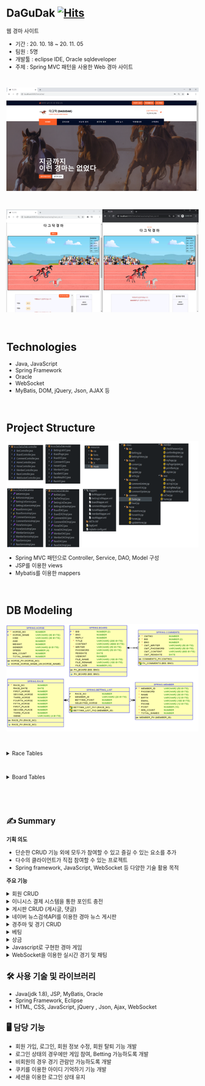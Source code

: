 # DaGuDak [![Hits](https://hits.seeyoufarm.com/api/count/incr/badge.svg?url=https%3A%2F%2Fgithub.com%2Fgjbae1212%2Fhit-counter&count_bg=%23858FB2&title_bg=%238D8585&icon=badoo.svg&icon_color=%23E7E7E7&title=hits&edge_flat=false)](https://hits.seeyoufarm.com)


웹 경마 사이트
- 기간 : 20. 10. 18 ~ 20. 11. 05
- 팀원 : 5명
- 개발툴 : eclipse IDE, Oracle sqldeveloper
- 주제 : Spring MVC 패턴을 사용한 Web 경마 사이트

&nbsp;&nbsp;&nbsp;

![image](mainImage.png)

&nbsp;&nbsp;&nbsp;

![image](racingImage.png)

&nbsp;&nbsp;&nbsp;

# Technologies
 - Java, JavaScript
 - Spring Framework
 - Oracle
 - WebSocket
 - MyBatis, DOM, jQuery, Json, AJAX 등

&nbsp;&nbsp;&nbsp;

# Project Structure
![image](structure.png)
- Spring MVC 패턴으로 Controller, Service, DAO, Model 구성
- JSP를 이용한 views
- Mybatis를 이용한 mappers

&nbsp;&nbsp;&nbsp;

# DB Modeling
![image](ERD.png)

&nbsp;&nbsp;&nbsp;

<details markdown = "1">
<summary>Race Tables</summary>

#### HORSE
 - 경주마의 정보를 저장합니다.
  
#### RACE
 - 경기 일정과 출전하는 경주마의 정보를 저장합니다.
 
#### MEMBER
 - 회원 정보를 저장합니다.
 
#### BETTING_LIST
 - 회원들이 경기에 베팅한 정보를 저장합니다.
   
</details>

&nbsp;&nbsp;&nbsp;

<details markdown = "1">
<summary>Board Tables</summary>

#### BOARD
 - 게시판 게시글 정보를 저장합니다.

#### COMMENTS
 - 게시글에 달린 댓글 정보를 저장합니다.
</details>


&nbsp;&nbsp;&nbsp;

&nbsp;&nbsp;&nbsp;
## ✍️ ****Summary****

**기획 의도**
  - 단순한 CRUD 기능 외에 모두가 참여할 수 있고 즐길 수 있는 요소를 추가<br>
  - 다수의 클라이언트가 직접 참여할 수 있는 프로젝트<br>
  - Spring framework, JavaScript, WebSocket 등 다양한 기술 활용 목적<br>
    
**주요 기능**
<details markdown = "1">
<summary>회원 CRUD</summary>

![image](pptImages/1member.JPG)
 
</details>

<details markdown = "1">
<summary>이니시스 결제 시스템을 통한 포인트 충전</summary>

![image](pptImages/2point.JPG)
 
</details>

<details markdown = "1">
<summary>게시판 CRUD (게시글, 댓글)</summary>

![image](pptImages/3board.JPG)
 
</details>

<details markdown = "1">
<summary>네이버 뉴스검색API를 이용한 경마 뉴스 게시판</summary>

![image](pptImages/4boardAPI.JPG)
 
</details>

<details markdown = "1">
<summary>경주마 및 경기 CRUD</summary>

![image](pptImages/5horse.JPG)
 
</details>

<details markdown = "1">
<summary>베팅</summary>

![image](pptImages/6betting.JPG)
 
</details>

<details markdown = "1">
<summary>상금</summary>

![image](pptImages/7reward.JPG)
 
</details>

<details markdown = "1">
<summary>Javascript로 구현한 경마 게임</summary>

![image](pptImages/8racing.JPG)
 
</details>

<details markdown = "1">
<summary>WebSocket을 이용한 실시간 경기 및 채팅</summary>

![image](pptImages/9chatting.JPG)
 
</details>


## 🛠 사용 기술 및 라이브러리

- Java(jdk 1.8), JSP, MyBatis, Oracle
- Spring Framework, Eclipse
- HTML, CSS, JavaScript, jQuery , Json, Ajax, WebSocket

## 🖥 담당 기능

- 회원 가입, 로그인, 회원 정보 수정, 회원 탈퇴 기능 개발
- 로그인 상태의 경우에만 게임 참여, Betting 가능하도록 개발
- 비회원의 경우 경기 관람만 가능하도록 개발
- 쿠키를 이용한 아이디 기억하기 기능 개발
- 세션을 이용한 로그인 상태 유지
